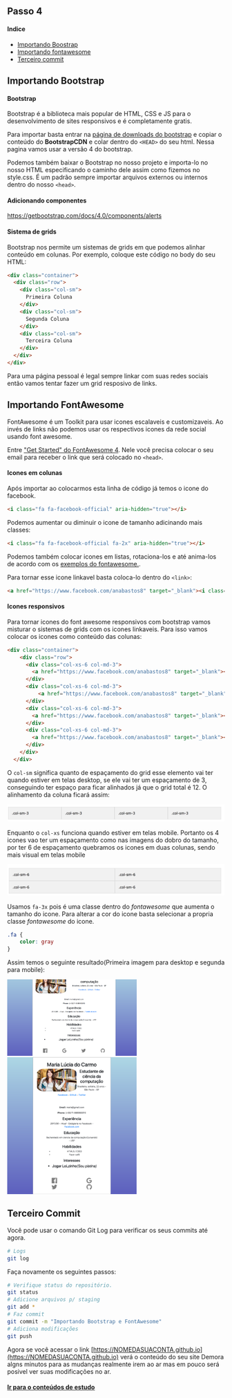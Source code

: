 ## Passo 4

#### Indice
* [Importando Boostrap](#importanto-bootstrap)
* [Importando fontawesome](#importanto-fontawesome)
* [Terceiro commit](#seu-primeiro-commit)

## Importando Bootstrap

#### Bootstrap

Bootstrap é a biblioteca mais popular de HTML, CSS e JS para o desenvolvimento de sites responsivos e é completamente gratis.

Para importar basta entrar na [página de downloads do bootstrap](https://getbootstrap.com/docs/4.0/getting-started/download/) e copiar o conteúdo do **BootstrapCDN** e colar dentro do `<HEAD>` do seu html.
Nessa pagina vamos usar a versão 4 do bootstrap.

Podemos também baixar o Bootstrap no nosso projeto e importa-lo no nosso HTML especificando o caminho dele assim como fizemos no style.css. É um padrão sempre importar arquivos externos ou internos dentro do nosso `<head>`.

#### Adicionando componentes

https://getbootstrap.com/docs/4.0/components/alerts

#### Sistema de grids

Bootstrap nos permite um sistemas de grids em que podemos alinhar conteúdo em colunas.
Por exemplo, coloque este código no body do seu HTML:
```html
<div class="container">
  <div class="row">
    <div class="col-sm">
      Primeira Coluna
    </div>
    <div class="col-sm">
      Segunda Coluna
    </div>
    <div class="col-sm">
      Terceira Coluna
    </div>
  </div>
</div>
```

Para uma página pessoal é legal sempre linkar com suas redes sociais então vamos tentar fazer um grid resposivo de links.

## Importando FontAwesome

FontAwesome é um Toolkit para usar icones escalaveis e customizaveis.
Ao invés de links não podemos usar os respectivos icones da rede social usando font awesome.

Entre ["Get Started" do FontAwesome 4](http://fontawesome.io/get-started/). Nele você precisa colocar o seu email para receber o link que será colocado no `<head>`.

#### Icones em colunas 

Após importar ao colocarmos esta linha de código já temos o icone do facebook.
```html
<i class="fa fa-facebook-official" aria-hidden="true"></i>
```

Podemos aumentar ou diminuir o icone de tamanho adicinando mais classes:
```html
<i class="fa fa-facebook-official fa-2x" aria-hidden="true"></i>
```

Podemos também colocar icones em listas, rotaciona-los e até anima-los de acordo com os [exemplos do fontawesome.](http://fontawesome.io/examples/).

Para tornar esse icone linkavel basta coloca-lo dentro do `<link>`:
```html
<a href="https://www.facebook.com/anabastos8" target="_blank"><i class="fa fa-facebook-official" aria-hidden="true"></i></a>
```

#### Icones responsivos
Para tornar icones do font awesome responsivos com bootstrap vamos misturar o sistemas de grids com os icones linkaveis. Para isso vamos colocar os icones como conteúdo das colunas:

```html
<div class="container">
    <div class="row">
      <div class="col-xs-6 col-md-3">
        <a href="https://www.facebook.com/anabastos8" target="_blank"><i class="fa fa-facebook-official fa-3x" aria-hidden="true"></i></a>
      </div>
      <div class="col-xs-6 col-md-3">
          <a href="https://www.facebook.com/anabastos8" target="_blank"><i class="fa fa-google fa-3x" aria-hidden="true"></i></a>
      </div>
      <div class="col-xs-6 col-md-3">
        <a href="https://www.facebook.com/anabastos8" target="_blank"><i class="fa fa-twitter fa-3x" aria-hidden="true"></i></a>
      </div>
      <div class="col-xs-6 col-md-3">
        <a href="https://www.facebook.com/anabastos8" target="_blank"><i class="fa fa-github fa-3x" aria-hidden="true"></i></a>
      </div>
    </div>
  </div>
```

O `col-sm` significa quanto de espaçamento do grid esse elemento vai ter quando estiver em telas desktop, se ele vai ter um espaçamento de 3, conseguindo ter espaço para ficar alinhados já que o grid total é 12. O alinhamento da coluna ficará assim:

<img class="avatar" src="imgs/cap4-colsm.png" alt="Exemplo sm">

Enquanto o `col-xs` funciona quando estiver em telas mobile. Portanto os 4 icones vao ter um espaçamento como nas imagens do dobro do tamanho, por ter 6 de espaçamento quebramos os icones em duas colunas, sendo mais visual em telas mobile

<img class="avatar" src="imgs/cap4-colxs.png" alt="Exemplo xs">

Usamos `fa-3x` pois é uma classe dentro do *fontawesome* que aumenta o tamanho do icone.
Para alterar a cor do icone basta selecionar a propria classe *fontawesome* do icone.

```css
.fa {
    color: gray
}
```

Assim temos o seguinte resultado(Primeira imagem para desktop e segunda para mobile):

<img class="avatar" style="width:300px;" src="imgs/cap4-desktop.png" alt="Exemplo mobile">
<img class="avatar" style="width:300px;" src="imgs/cap4-mobile.png" alt="Exemplo mobile">

## Terceiro Commit

Você pode usar o comando Git Log para verificar os seus commits até agora.
```bash
# Logs
git log
```

Faça novamente os seguintes passos:
```bash
# Verifique status do repositório.
git status
# Adicione arquivos p/ staging
git add *
# Faz commit
git commit -m "Importando Bootstrap e FontAwesome"
# Adiciona modificações
git push
```

Agora se você acessar o link [https://NOMEDASUACONTA.github.io](https://NOMEDASUACONTA.github.io) verá o conteúdo do seu site
Demora algns minutos para as mudanças realmente irem ao ar mas em pouco será posivel ver suas modificações no ar.

#### [Ir para o conteúdos de estudo](final.md)
